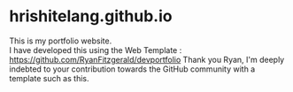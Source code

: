 # hrishitelang.github.io
This is my portfolio website.
</br>
I have developed this using the Web Template : https://github.com/RyanFitzgerald/devportfolio
Thank you Ryan, I'm deeply indebted to your contribution towards the GitHub community with a template such as this.
